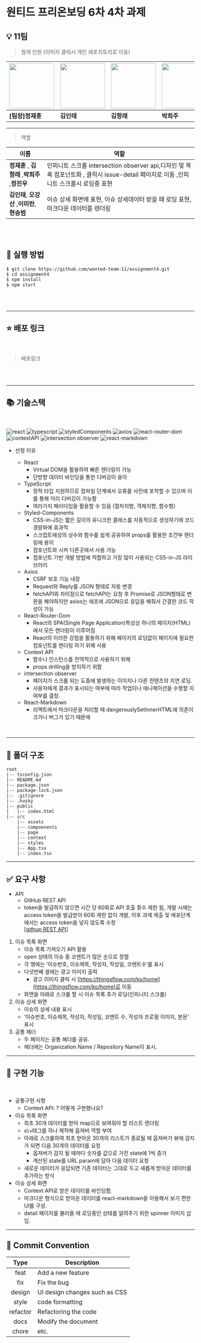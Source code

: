 # 원티드 프리온보딩 6차 4차 과제

## 💡 11팀

> 참여 인원 (이미지 클릭시 개인 레포지토리로 이동)

| [<img src="https://avatars.githubusercontent.com/u/16061038?v=4" width="120px" /> ](https://www.github.com/GUGIG) | [<img src="https://avatars.githubusercontent.com/u/62875596?v=4" width="120px" /> ](https://www.github.com/dlsxody1) | [<img src="https://avatars.githubusercontent.com/u/57490711?v=4" width="120px" /> ](https://www.github.com/gkdfo40) | [<img src="https://avatars.githubusercontent.com/u/97019802?v=4" width="120px" /> ](https://www.github.com/hjpark625) | [<img src="https://avatars.githubusercontent.com/u/46833758?v=4" width="120px" /> ](https://www.github.com/ggsno) | [<img src="https://avatars.githubusercontent.com/u/111843724?v=4" width="120px" /> ](https://www.github.com/lee12779) | [<img src="https://avatars.githubusercontent.com/u/66675699?v=4" width="120px" /> ](https://www.github.com/happyeveryone96) | [<img src="https://avatars.githubusercontent.com/u/62886997?v=4" width="120px" />](https://www.github.com/HyunSeungBeom) |
| ----------------------------------------------------------------------------------------------------------------- | -------------------------------------------------------------------------------------------------------------------- | ------------------------------------------------------------------------------------------------------------------- | --------------------------------------------------------------------------------------------------------------------- | ----------------------------------------------------------------------------------------------------------------- | --------------------------------------------------------------------------------------------------------------------- | --------------------------------------------------------------------------------------------------------------------------- | ------------------------------------------------------------------------------------------------------------------------ |
| **[팀장]정재훈**                                                                                                  | **김인태**                                                                                                           | **김항래**                                                                                                          | **박희주**                                                                                                            | **오강산**                                                                                                        | **이미란**                                                                                                            | **정진우**                                                                                                                  | **현승범**                                                                                                               |

---

> 역할

| 이름                                            | 역할                                                                                                                                   |
| ----------------------------------------------- | -------------------------------------------------------------------------------------------------------------------------------------- |
| **정재훈** , **김항래** ,**박희주** ,**정진우** | 인피니트 스크롤 intersection observer api,디자인 및 목록 컴포넌트화 , 클릭시 issue-detail 페이지로 이동 ,인피니트 스크롤시 로딩중 표현 |
| **김인태**, **오강산** ,**이미란**, **현승범**  | 이슈 상세 화면에 표현, 이슈 상세데이터 받을 때 로딩 표현, 마크다운 데이터를 렌더링                                                     |

<br />
<br />

## 🌈 실행 방법

    $ git clone https://github.com/wanted-team-11/assignment4.git
    $ cd assignment4
    $ npm install
    $ npm start

<br />
<br />

---

## ⭐ 배포 링크

<br />

> 배포링크

<br />
<br />

---

## 📚 기술스택

<br />

![react](https://img.shields.io/badge/react-18.2.0-61DAFB?logo=react)
![typescript](https://img.shields.io/badge/typescript-4.8.3-3178C6?logo=typescript)
![styledComponents](https://img.shields.io/badge/styled--components-5.3.5-DB7093?logo=styledcomponents)
![axios](https://img.shields.io/badge/axios-0.27.2-5E22D6)
![react-router-dom](https://img.shields.io/badge/react--router--dom-6.3.0-blue?logo=react-router)
![contextAPI](https://img.shields.io/badge/context%20API-%20-brightgreen)
![intersection observer](https://img.shields.io/badge/Intersection%20Observer-%20-red)
![react-markdown](https://img.shields.io/badge/react--markdown-%208.0.3-red)

- 선정 이유

  - React
    - Virtual DOM을 활용하여 빠른 렌더링이 가능
    - 단방향 데이터 바인딩을 통한 디버깅이 용이
  - TypeScript
    - 정적 타입 지원하므로 컴파일 단계에서 오류를 사전에 포착할 수 있으며 이를 통해 미리 디버깅이 가능함
    - 여러가지 패러다임을 활용할 수 있음 (절차지향, 객체지향, 함수형)
  - Styled-Components
    - CSS-in-JS는 짧은 길이의 유니크한 클래스를 자동적으로 생성하기에 코드 경량화에 효과적
    - 스크립트에성의 상수와 함수를 쉽게 공유하여 props를 활용한 조건부 렌더링에 용이
    - 컴포넌트화 시켜 다른곳에서 사용 가능
    - 컴포넌트 기반 개발 방법에 적합하고 가장 많이 사용되는 CSS-in-JS 라이브러리
  - Axios
    - CSRF 보호 기능 내장
    - Request와 Reply를 JSON 형태로 자동 변경
    - fetchAPI와 차이점으로 fetchAPI는 요청 후 Promise로 JSON형태로 변환을 해야하지만 axios는 애초에 JSON으로 응답을 해줘서 간결한 코드 작성이 가능
  - React-Router-Dom
    - React의 SPA(Single Page Application)특성상 하나의 페이지(HTML)에서 모든 렌더링이 이루어짐
    - React의 이러한 강점을 활용하기 위해 페이지의 로딩없이 페이지에 필요한 컴포넌트를 렌더링 하기 위해 사용
  - Context API
    - 함수나 인스턴스를 전역적으로 사용하기 위해
    - props drilling을 방지하기 위함
  - intersection observer
    - 페이지가 스크롤 되는 도중에 발생하는 이미지나 다른 컨텐츠의 지연 로딩.
    - 사용자에게 결과가 표시되는 여부에 따라 작업이나 애니메이션을 수행할 지 여부를 결정.
  - React-Markdown
    - 리액트에서 마크다운을 처리할 때 dangerouslySetInnerHTML에 의존이 크거나 버그가 있기 때문에
      <br />

<br />

---

## 📁 폴더 구조

    root
    |-- tsconfig.json
    |-- README.md
    |-- package.json
    |-- package-lock.json
    |-- .gitignore
    |-- .husky
    |-- public
    |   |-- index.html
    |-- src
        |-- assets
        |-- compoenents
        |-- page
        |-- context
        |-- styles
        |-- App.tsx
        |-- index.tsx

---

## ✅ 요구 사항

- API
  - GitHub REST API
  - token을 발급하지 않으면 시간 당 60회로 API 호출 횟수 제한 됨, 개발 시에는 access token을 발급받아 60회 제한 없이 개발, 이후 과제 제출 및 배포단계에서는 access token을 넣지 않도록 수정<br/>
    [[githup REST API](https://docs.github.com/en/rest)]

1. 이슈 목록 화면
   - 이슈 목록 가져오기 API 활용
   - open 상태의 이슈 중 코멘트가 많은 순으로 정렬
   - 각 행에는 ‘이슈번호, 이슈제목, 작성자, 작성일, 코멘트수’를 표시
   - 다섯번째 셀에는 광고 이미지 출력
     - 광고 이미지 클릭 시 [https://thingsflow.com/ko/home](https://thingsflow.com/ko/home)로 이동
   - 화면을 아래로 스크롤 할 시 이슈 목록 추가 로딩(인피니티 스크롤)
2. 이슈 상세 화면
   - 이슈의 상세 내용 표시
   - ‘이슈번호, 이슈제목, 작성자, 작성일, 코멘트 수, 작성자 프로필 이미지, 본문' 표시
3. 공통 헤더
   - 두 페이지는 공통 헤더를 공유.
   - 헤더에는 Organization Name / Repository Name이 표시.

---

## 📝 구현 기능

  <br />

- 공통구현 사항
  - Context API: ? 어떻게 구현했나요?
- 이슈 목록 화면
  - 최초 30개 데이터를 받아 map으로 보여줘야 할 리스트 렌더링
  - `div`태그를 하나 제작해 옵져버 역할 부여
  - 아래로 스크롤하여 최초 받아온 30개의 리스트가 종료될 때 옵져버가 뷰에 감지가 되면 다음 30개의 데이터를 요청
    - 옵져버가 감지 될 때마다 숫자를 값으로 가진 state에 1씩 증가
    - 계산된 state를 URL param에 담아 다음 데이터 요청
  - 새로운 데이터가 응답되면 기존 데이터는 그대로 두고 새롭게 받아온 데이터를 추가하는 방식
- 이슈 상세 화면
  - Context API로 받은 데이터를 바인딩함.
  - 마크다운 형식으로 받아온 데이터를 react-markdown을 이용해서 보기 편한 UI를 구성.
  - detail 페이지를 불러올 때 로딩중인 상태를 알려주기 위한 spinner 이미지 삽입.

---

## 🙏 Commit Convention

|   Type   | Description                   |
| :------: | ----------------------------- |
|   feat   | Add a new feature             |
|   fix    | Fix the bug                   |
|  design  | UI design changes such as CSS |
|  style   | code formatting               |
| refactor | Refactoring the code          |
|   docs   | Modify the document           |
|  chore   | etc.                          |
